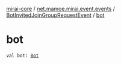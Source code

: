 [mirai-core](../../index.md) / [net.mamoe.mirai.event.events](../index.md) / [BotInvitedJoinGroupRequestEvent](index.md) / [bot](./bot.md)

# bot

`val bot: `[`Bot`](../../net.mamoe.mirai/-bot/index.md)